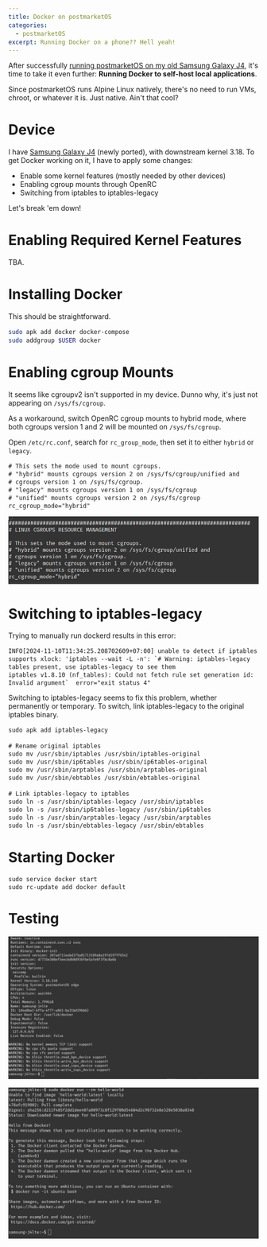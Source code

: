 ```yaml
---
title: Docker on postmarketOS
categories:
  - postmarketOS
excerpt: Running Docker on a phone?? Hell yeah!
---
```

After successfully [running postmarketOS on my old Samsung Galaxy J4](https://manoedinata.com/porting-postmarketos/#samsung-galaxy-j4), it's time to take it even further: **Running Docker to self-host local applications**.

Since postmarketOS runs Alpine Linux natively, there's no need to run VMs, chroot, or whatever it is. Just native. Ain't that cool?

# Device

I have [Samsung Galaxy J4](https://wiki.postmarketos.org/wiki/Samsung_Galaxy_J4_(samsung-j4lte)) (newly ported), with downstream kernel 3.18. To get Docker working on it, I have to apply some changes:

* Enable some kernel features (mostly needed by other devices)
* Enabling cgroup mounts through OpenRC
* Switching from iptables to iptables-legacy

Let's break 'em down!

# Enabling Required Kernel Features

TBA.

# Installing Docker

This should be straightforward.

```bash
sudo apk add docker docker-compose
sudo addgroup $USER docker
```

# Enabling cgroup Mounts

It seems like cgroupv2 isn't supported in my device. Dunno why, it's just not appearing on `/sys/fs/cgroup`.

As a workaround, switch OpenRC cgroup mounts to hybrid mode, where both cgroups version 1 and 2 will be mounted on `/sys/fs/cgroup`.

Open `/etc/rc.conf`, search for `rc_group_mode`, then set it to either `hybrid` or `legacy`.

```
# This sets the mode used to mount cgroups.
# "hybrid" mounts cgroups version 2 on /sys/fs/cgroup/unified and
# cgroups version 1 on /sys/fs/cgroup.
# "legacy" mounts cgroups version 1 on /sys/fs/cgroup
# "unified" mounts cgroups version 2 on /sys/fs/cgroup
rc_cgroup_mode="hybrid"
```

![384658061-e76e1790-7f6a-4382-8fcb-ce1abdf49e83.png](/media/384658061-e76e1790-7f6a-4382-8fcb-ce1abdf49e83.png)

# Switching to iptables-legacy

Trying to manually run dockerd results in this error:

```
INFO[2024-11-10T11:34:25.208702609+07:00] unable to detect if iptables supports xlock: 'iptables --wait -L -n': `# Warning: iptables-legacy tables present, use iptables-legacy to see them
iptables v1.8.10 (nf_tables): Could not fetch rule set generation id: Invalid argument`  error="exit status 4"
```

Switching to iptables-legacy seems to fix this problem, whether permanently or temporary. To switch, link iptables-legacy to the original iptables binary.

```
sudo apk add iptables-legacy

# Rename original iptables
sudo mv /usr/sbin/iptables /usr/sbin/iptables-original
sudo mv /usr/sbin/ip6tables /usr/sbin/ip6tables-original
sudo mv /usr/sbin/arptables /usr/sbin/arptables-original
sudo mv /usr/sbin/ebtables /usr/sbin/ebtables-original

# Link iptables-legacy to iptables
sudo ln -s /usr/sbin/iptables-legacy /usr/sbin/iptables
sudo ln -s /usr/sbin/ip6tables-legacy /usr/sbin/ip6tables
sudo ln -s /usr/sbin/arptables-legacy /usr/sbin/arptables
sudo ln -s /usr/sbin/ebtables-legacy /usr/sbin/ebtables
```

# Starting Docker

```
sudo service docker start
sudo rc-update add docker default
```

# Testing

![384660205-f565a681-05fa-45fe-9902-eec4f514061b.png](/media/384660205-f565a681-05fa-45fe-9902-eec4f514061b.png)

![384660185-7f4de3c9-9581-4040-9820-b6c8a327b891.png](/media/384660185-7f4de3c9-9581-4040-9820-b6c8a327b891.png)

